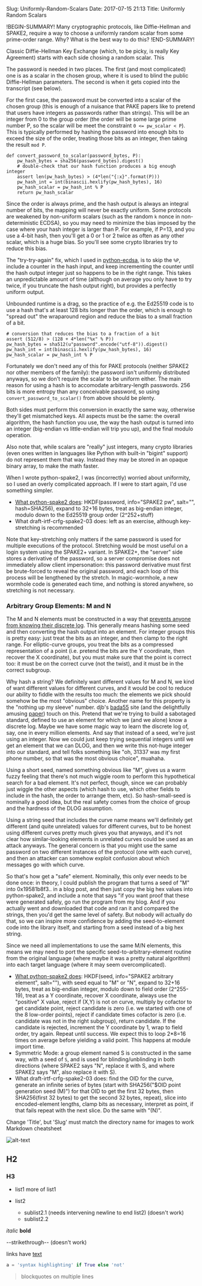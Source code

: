 Slug: Uniformly-Random-Scalars
Date: 2017-07-15 21:13
Title: Uniformly Random Scalars

!BEGIN-SUMMARY!
Many cryptographic protocols, like Diffie-Hellman and SPAKE2, require a
way to choose a uniformly random scalar from some prime-order range.
Why? What is the best way to do this?
!END-SUMMARY!

Classic Diffie-Hellman Key Exchange (which, to be picky, is really Key
Agreement) starts with each side chosing a random scalar. This 


The password is needed in two places. The first (and most complicated)
one is as a scalar in the chosen group, where it is used to blind the
public Diffie-Hellman parameters. The second is when it gets copied into
the transcript (see below).

For the first case, the password must be converted into a scalar of the
chosen group (this is enough of a nuisance that PAKE papers like to
pretend that users have integers as passwords rather than strings). This
will be an integer from 0 to the group order (the order will be some
large prime number P, so the scalar will be meet the constraint ``0 <=
pw_scalar < P``). This is typically performed by hashing the password
into enough bits to exceed the size of the order, treating those bits as
an integer, then taking the result ``mod P``.

```
def convert_password_to_scalar(password_bytes, P):
    pw_hash_bytes = sha256(password_bytes).digest()
    # double-check that our hash function produces a big enough integer
    assert len(pw_hash_bytes) > (4*len("{:x}".format(P)))
    pw_hash_int = int(binascii.hexlify(pw_hash_bytes), 16)
    pw_hash_scalar = pw_hash_int % P
    return pw_hash_scalar
```

Since the order is always prime, and the hash output is always an
integral number of bits, the mapping will never be exactly uniform. Some
protocols are weakened by non-uniform scalars (such as the random ``k``
nonce in non-deterministic ECDSA), so you may need to minimize the bias
imposed by the case where your hash integer is larger than P. For
example, if P=13, and you use a 4-bit hash, then you'll get a 0 or 1 or
2 twice as often as any other scalar, which is a huge bias. So you'll
see some crypto libraries try to reduce this bias.

The "try-try-again" fix, which I used
in [python-ecdsa](https://github.com/warner/python-ecdsa), is to skip
the ``%P``, include a counter in the hash input, and keep incrementing
the counter until the hash output integer just so happens to be in the
right range. This takes an unpredictable amount of time (although on
average you only have to try twice, if you truncate the hash output
right), but provides a perfectly uniform output.

Unbounded runtime is a drag, so the practice of e.g. the Ed25519 code is
to use a hash that's at least 128 bits longer than the order, which is
enough to "spread out" the wraparound region and reduce the bias to a
small fraction of a bit.

```
# conversion that reduces the bias to a fraction of a bit
assert (512/8) > (128 + 4*len("%x" % P))
pw_hash_bytes = sha512(u"password".encode("utf-8")).digest()
pw_hash_int = int(binascii.hexlify(pw_hash_bytes), 16)
pw_hash_scalar = pw_hash_int % P
```

Fortunately we don't need any of this for PAKE protocols (neither SPAKE2
nor other members of the family): the password isn't uniformly
distributed anyways, so we don't require the scalar to be uniform
either. The main reason for using a hash is to accomodate
arbitrary-length passwords. 256 bits is more entropy than any
conceivable password, so using ``convert_password_to_scalar()`` from
above should be plenty.

Both sides must perform this conversion in exactly the same way,
otherwise they'll get mismatched keys. All aspects must be the same: the
overall algorithm, the hash function you use, the way the hash output is
turned into an integer (big-endian vs little-endian will trip you up),
and the final modulo operation.

Also note that, while scalars are "really" just integers, many crypto
libraries (even ones written in languages like Python with built-in
"bigint" support) do not represent them that way. Instead they may be
stored in an opaque binary array, to make the math faster.

When I wrote python-spake2, I was (incorrectly) worried about
uniformity, so I used an overly complicated approach. If I were to start
again, I'd use something simpler.

* [What python-spake2 does](https://github.com/warner/python-spake2/blob/v0.7/src/spake2/groups.py#L70):
  HKDF(password, info="SPAKE2 pw", salt="", hash=SHA256), expand to
  32+16 bytes, treat as big-endian integer, modulo down to the Ed25519
  group order (2^252+stuff)
* What draft-irtf-crfg-spake2-03 does: left as an exercise, although
  key-stretching is recommended
  
Note that key-stretching only matters if the same password is used for
multiple executions of the protocol. Stretching would be most useful on
a login system using the SPAKE2+ variant. In SPAKE2+, the "server" side
stores a derivative of the password, so a server compromise does not
immediately allow client impersonation: this password derivative must
first be brute-forced to reveal the original password, and each loop of
this process will be lengthened by the stretch. In magic-wormhole, a new
wormhole code is generated each time, and nothing is stored anywhere, so
stretching is not necessary.


### Arbitrary Group Elements: M and N

The M and N elements must be constructed in a way that
[prevents anyone from knowing their discrete log](http://www.lothar.com/blog/54-spake2-random-elements/).
This generally means hashing some seed and then converting the hash
output into an element. For integer groups this is pretty easy: just
treat the bits as an integer, and then clamp to the right range. For
elliptic-curve groups, you treat the bits as a compressed representation
of a point (i.e. pretend the bits are the Y coordinate, then recover the
X coordinate), but you must make sure that the point is correct too: it
must be on the correct curve (not the twist), and it must be in the
correct subgroup.

Why hash a string? We definitely want different values for M and N, we
kind of want different values for different curves, and it would be cool
to reduce our ability to fiddle with the results too much: the elements
we pick should somehow be the most "obvious" choice. Another name for
this property is the "nothing up my sleeve" number. djb's
[bada55](https://bada55.cr.yp.to/) site (and the delightfully amusing
[paper](https://bada55.cr.yp.to/bada55-20150927.pdf)) touch on this.
Pretend that we're trying to build a sabotaged standard, defined to use
an element for which we (and we alone) know a discrete log. Maybe we
have some magic way to learn the discrete log of, say, one in every
million elements. And say that instead of a seed, we're just using an
integer. Now we could just keep trying sequential integers until we get
an element that we can DLOG, and then we write this not-huge integer
into our standard, and tell folks something like "oh, 31337 was my first
phone number, so that was the most obvious choice", muahaha.

Using a short seed, named something obvious like "M", gives us a warm
fuzzy feeling that there's not much wiggle room to perform this
hypothetical search for a bad element. It's not perfect, though, since
we can probably just wiggle the other aspects (which hash to use, which
other fields to include in the hash, the order to arrange them, etc). So
hash-small-seed is nominally a good idea, but the real safety comes from
the choice of group and the hardness of the DLOG assumption.

Using a string seed that includes the curve name means we'll definitely
get different (and quite unrelated) values for different curves, but to
be honest using different curves pretty much gives you that anyways, and
it's not clear how similar-looking elements in unrelated curves could be
used as an attack anyways. The general concern is that you might use the
same password on two different instances of the protocol (one with each
curve), and then an attacker can somehow exploit confusion about which
messages go with which curve.

So that's how get a "safe" element. Nominally, this only ever needs to
be done once: in theory, I could publish the program that turns a seed
of "M" into 0x19581b8f3.. in a blog post, and then just copy the big hex
values into python-spake2, and include a note that says "if you want
proof that these were generated safely, go run the program from my blog.
And if you actually went and downloaded that code and ran it and
compared the strings, then you'd get the same level of safety. But
nobody will actually do that, so we can inspire more confidence by
adding the seed-to-element code into the library itself, and starting
from a seed instead of a big hex string.

Since we need all implementations to use the same M/N elements, this
means we may need to port the specific seed-to-arbitrary-element routine
from the original language (where maybe it was a pretty natural
algorithm) into each target language (where it may seem
overcomplicated).

* [What python-spake2 does](https://github.com/warner/python-spake2/blob/v0.7/src/spake2/ed25519_basic.py#L271):
  HKDF(seed, info="SPAKE2 arbitrary element", salt=""), with seed equal
  to "M" or "N", expand to 32+16 bytes, treat as big-endian integer,
  modulo down to field order (2^255-19), treat as a Y coordinate,
  recover X coordinate, always use the "positive" X value, reject if
  (X,Y) is not on curve, multiply by cofactor to get candidate point,
  reject candidate is zero (i.e. we started with one of the 8 low-order
  points), reject if candidate times cofactor is zero (i.e. candidate
  was not in the right subgroup), return candidate. If the candidate is
  rejected, increment the Y coordinate by 1, wrap to field order, try
  again. Repeat until success. We expect this to loop 2*8=16 times on
  average before yielding a valid point. This happens at module import
  time.
* Symmetric Mode: a group element named S is constructed in the same
  way, with a seed of ``S``, and is used for blinding/unblinding in both
  directions (where SPAKE2 says "N", replace it with S, and where SPAKE2
  says "M", also replace it with S).
* What draft-irtf-crfg-spake2-03 does: find the OID for the curve,
  generate an infinite series of bytes (start with SHA256("$OID point
  generation seed (M)") for that OID to get the first 32 bytes, then
  SHA256(first 32 bytes) to get the second 32 bytes, repeat), slice into
  encoded-element lengths, clamp bits as necessary, interpret as point,
  if that fails repeat with the next slice. Do the same with "(N)".





Change 'Title', but 'Slug' must match the directory name for images to work
Markdown cheatsheet

![alt-text](./IMG_6722.jpg "tooltip/popup text")

## H2
### H3

* list1
  more of list1
* list2

   * sublist2.1 (needs intervening newline to end list2) (doesn't work)
   * sublist2.2

*italic* **bold**

--strikethrough-- (doesn't work)

links have [text](url "title")

```python
a = 'syntax highlighting' if True else 'not'
```

> blockquotes
> on multiple lines
